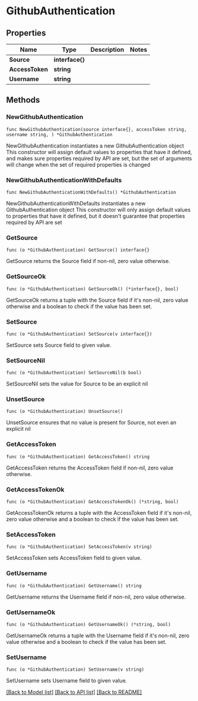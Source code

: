 # GithubAuthentication

## Properties

Name | Type | Description | Notes
------------ | ------------- | ------------- | -------------
**Source** | **interface{}** |  | 
**AccessToken** | **string** |  | 
**Username** | **string** |  | 

## Methods

### NewGithubAuthentication

`func NewGithubAuthentication(source interface{}, accessToken string, username string, ) *GithubAuthentication`

NewGithubAuthentication instantiates a new GithubAuthentication object
This constructor will assign default values to properties that have it defined,
and makes sure properties required by API are set, but the set of arguments
will change when the set of required properties is changed

### NewGithubAuthenticationWithDefaults

`func NewGithubAuthenticationWithDefaults() *GithubAuthentication`

NewGithubAuthenticationWithDefaults instantiates a new GithubAuthentication object
This constructor will only assign default values to properties that have it defined,
but it doesn't guarantee that properties required by API are set

### GetSource

`func (o *GithubAuthentication) GetSource() interface{}`

GetSource returns the Source field if non-nil, zero value otherwise.

### GetSourceOk

`func (o *GithubAuthentication) GetSourceOk() (*interface{}, bool)`

GetSourceOk returns a tuple with the Source field if it's non-nil, zero value otherwise
and a boolean to check if the value has been set.

### SetSource

`func (o *GithubAuthentication) SetSource(v interface{})`

SetSource sets Source field to given value.


### SetSourceNil

`func (o *GithubAuthentication) SetSourceNil(b bool)`

 SetSourceNil sets the value for Source to be an explicit nil

### UnsetSource
`func (o *GithubAuthentication) UnsetSource()`

UnsetSource ensures that no value is present for Source, not even an explicit nil
### GetAccessToken

`func (o *GithubAuthentication) GetAccessToken() string`

GetAccessToken returns the AccessToken field if non-nil, zero value otherwise.

### GetAccessTokenOk

`func (o *GithubAuthentication) GetAccessTokenOk() (*string, bool)`

GetAccessTokenOk returns a tuple with the AccessToken field if it's non-nil, zero value otherwise
and a boolean to check if the value has been set.

### SetAccessToken

`func (o *GithubAuthentication) SetAccessToken(v string)`

SetAccessToken sets AccessToken field to given value.


### GetUsername

`func (o *GithubAuthentication) GetUsername() string`

GetUsername returns the Username field if non-nil, zero value otherwise.

### GetUsernameOk

`func (o *GithubAuthentication) GetUsernameOk() (*string, bool)`

GetUsernameOk returns a tuple with the Username field if it's non-nil, zero value otherwise
and a boolean to check if the value has been set.

### SetUsername

`func (o *GithubAuthentication) SetUsername(v string)`

SetUsername sets Username field to given value.



[[Back to Model list]](../README.md#documentation-for-models) [[Back to API list]](../README.md#documentation-for-api-endpoints) [[Back to README]](../README.md)


